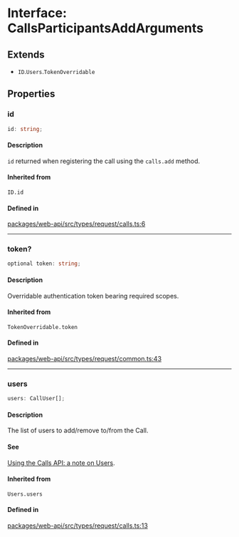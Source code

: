# Interface: CallsParticipantsAddArguments

## Extends

- `ID`.`Users`.`TokenOverridable`

## Properties

### id

```ts
id: string;
```

#### Description

`id` returned when registering the call using the `calls.add` method.

#### Inherited from

`ID.id`

#### Defined in

[packages/web-api/src/types/request/calls.ts:6](https://github.com/slackapi/node-slack-sdk/blob/c15385ef93ccdde9702f52f7d1f445999203d794/packages/web-api/src/types/request/calls.ts#L6)

***

### token?

```ts
optional token: string;
```

#### Description

Overridable authentication token bearing required scopes.

#### Inherited from

`TokenOverridable.token`

#### Defined in

[packages/web-api/src/types/request/common.ts:43](https://github.com/slackapi/node-slack-sdk/blob/c15385ef93ccdde9702f52f7d1f445999203d794/packages/web-api/src/types/request/common.ts#L43)

***

### users

```ts
users: CallUser[];
```

#### Description

The list of users to add/remove to/from the Call.

#### See

[Using the Calls API: a note on Users](https://api.slack.com/apis/calls#users).

#### Inherited from

`Users.users`

#### Defined in

[packages/web-api/src/types/request/calls.ts:13](https://github.com/slackapi/node-slack-sdk/blob/c15385ef93ccdde9702f52f7d1f445999203d794/packages/web-api/src/types/request/calls.ts#L13)

